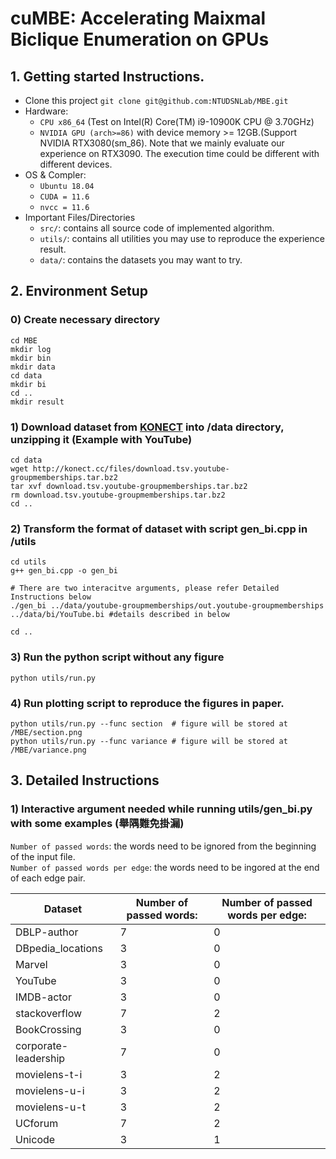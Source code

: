 # cuMBE: Accelerating Maixmal Biclique Enumeration on GPUs

## 1. Getting started Instructions.
- Clone this project
`git clone git@github.com:NTUDSNLab/MBE.git`
- Hardware:
    - `CPU x86_64` (Test on Intel(R) Core(TM) i9-10900K CPU @ 3.70GHz)
    - `NVIDIA GPU (arch>=86)` with device memory >= 12GB.(Support NVIDIA RTX3080(sm_86). Note that we mainly evaluate our experience on RTX3090. The execution time could be different with different devices.
- OS & Compler:
    - `Ubuntu 18.04`
    - `CUDA = 11.6`
    - `nvcc = 11.6` 
- Important Files/Directories
    - `src/`: contains all source code of implemented algorithm.
    - `utils/`: contains all utilities you may use to reproduce the experience result.
    - `data/`: contains the datasets you may want to try.


## 2. Environment Setup

### 0) Create necessary directory
```
cd MBE
mkdir log
mkdir bin
mkdir data
cd data
mkdir bi
cd ..
mkdir result
```

### 1) Download dataset from [KONECT](http://konect.cc/) into /data directory, unzipping it (Example with YouTube)
```
cd data
wget http://konect.cc/files/download.tsv.youtube-groupmemberships.tar.bz2
tar xvf download.tsv.youtube-groupmemberships.tar.bz2
rm download.tsv.youtube-groupmemberships.tar.bz2
cd ..
```

### 2) Transform the format of dataset with script gen_bi.cpp in /utils
```
cd utils
g++ gen_bi.cpp -o gen_bi

# There are two interacitve arguments, please refer Detailed Instructions below 
./gen_bi ../data/youtube-groupmemberships/out.youtube-groupmemberships ../data/bi/YouTube.bi #details described in below

cd ..
```

### 3) Run the python script without any figure
```
python utils/run.py
```

### 4) Run plotting script to reproduce the figures in paper.
```
python utils/run.py --func section  # figure will be stored at /MBE/section.png
python utils/run.py --func variance # figure will be stored at /MBE/variance.png
```


## 3. Detailed Instructions

### 1) Interactive argument needed while running utils/gen_bi.py with some examples (舉隅難免掛漏)

`Number of passed words`: the words need to be ignored from the beginning of the input file.  
`Number of passed words per edge`: the words need to be ingored at the end of each edge pair.

| Dataset              | Number of passed words: | Number of passed words per edge: |
|----------------------|-------------------------|----------------------------------|
| DBLP-author          | 7                       | 0                                |
| DBpedia_locations    | 3                       | 0                                |
| Marvel               | 3                       | 0                                |
| YouTube              | 3                       | 0                                |
| IMDB-actor           | 3                       | 0                                |
| stackoverflow        | 7                       | 2                                |
| BookCrossing         | 3                       | 0                                |
| corporate-leadership | 7                       | 0                                |
| movielens-t-i        | 3                       | 2                                |
| movielens-u-i        | 3                       | 2                                |
| movielens-u-t        | 3                       | 2                                |
| UCforum              | 7                       | 2                                |
| Unicode              | 3                       | 1                                |
